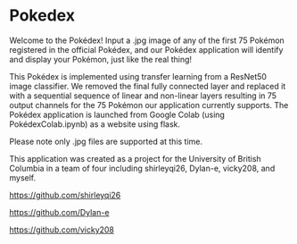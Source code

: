 # Pokedex

Welcome to the Pokédex! Input a .jpg image of any of the first 75 Pokémon registered in the official Pokédex, and our Pokédex application will identify and
display your Pokémon, just like the real thing!

This Pokédex is implemented using transfer learning from a ResNet50 image classifier. We removed the final fully connected layer and replaced it with a sequential sequence of linear and non-linear layers resulting in 75 output channels for the 75 Pokémon our application currently supports. The Pokédex application is launched from Google Colab (using PokédexColab.ipynb) as a website using flask.  

Please note only .jpg files are supported at this time. 

This application was created as a project for the University of British Columbia in a team of four including shirleyqi26, Dylan-e, vicky208, and myself.

https://github.com/shirleyqi26

https://github.com/Dylan-e

https://github.com/vicky208
